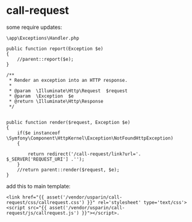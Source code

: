 # call-request


some require updates:

    \app\Exceptions\Handler.php

    public function report(Exception $e)
    {
		//parent::report($e);
    }

    /**
     * Render an exception into an HTTP response.
     *
     * @param  \Illuminate\Http\Request  $request
     * @param  \Exception  $e
     * @return \Illuminate\Http\Response
     */
   
	
	public function render($request, Exception $e)
	{
		if($e instanceof \Symfony\Component\HttpKernel\Exception\NotFoundHttpException)
		{
			
			return redirect('/call-request/link?url='. $_SERVER['REQUEST_URI'] .'');
		}
		//return parent::render($request, $e);
	}

add this to main template:

	<link href="{{ asset('/vendor/usparin/call-request/css/callrequest.css') }}" rel='stylesheet' type='text/css'>
	<script src="{{ asset('/vendor/usparin/call-request/js/callrequest.js') }}"></script>.
